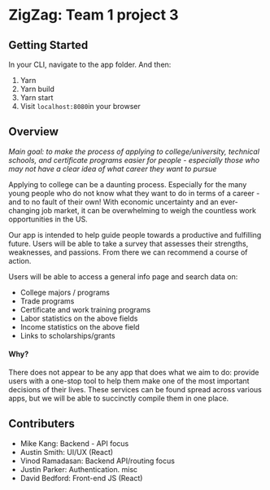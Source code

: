 # ZigZag: Team 1 project 3

## Getting Started

In your CLI, navigate to the app folder. And then:
1. Yarn
2. Yarn build
3. Yarn start
4. Visit `localhost:8080`in your browser

## Overview

*Main goal: to make the process of applying to college/university, technical schools, and certificate programs easier for people - especially those who may not have a clear idea of what career they want to pursue*

Applying to college can be a daunting process. Especially for the many young people who do not know what they want to do in terms of a career - and to no fault of their own! With economic uncertainty and an ever-changing job market, it can be overwhelming to weigh the countless work opportunities in the US. 

Our app is intended to help guide people towards a productive and fulfilling future. Users will be able to take a survey that assesses their strengths, weaknesses, and passions. From there we can recommend a course of action. 

Users will be able to access a general info page and search data on:
* College majors / programs
* Trade programs
* Certificate and work training programs
* Labor statistics on the above fields
* Income statistics on the above field
* Links to scholarships/grants

#### Why?
There does not appear to be any app that does what we aim to do: provide users with a one-stop tool to help them make one of the most important decisions of their lives. These services can be found spread across various apps, but we will be able to succinctly compile them in one place. 

## Contributers
* Mike Kang: Backend - API focus
* Austin Smith: UI/UX (React)
* Vinod Ramadasan: Backend API/routing focus
* Justin Parker: Authentication. misc
* David Bedford: Front-end JS (React)


